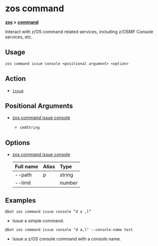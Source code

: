 # zos command

**[zos](.././zos) > [command](command)**

Interact with z/OS command related services, including z/OSMF Console services, etc.

## Usage

`zos command issue console <positional argument> <option>`

## Action

- [`issue`](./issue/issue)

## Positional Arguments

- [zos command issue console](./issue/zos-command-issue-console#positional-arguments)

    - `cmdString`

## Options

- [zos command issue console](./issue/zos-command-issue-console#options)

    | Full name  | Alias | Type |
    | :---- | :----  | :---- |
    | --path | p | string |
    | --limit |  | number |

## Examples

```
@bot zos command issue console “d a ,l”
```
- Issue a simple command.

```
@bot zos command issue console "d a,l" --console-name test
```
- Issue a z/OS console command with a console name.

